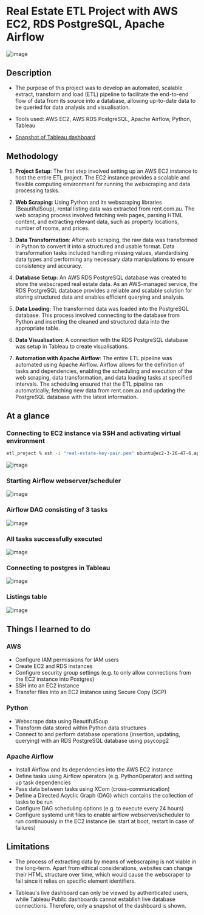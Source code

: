 # Real Estate ETL Project with AWS EC2, RDS PostgreSQL, Apache Airflow

![image](https://github.com/phong002/webscrape-project/assets/47654096/5b971b67-7c4e-4f70-8c33-4d22de261d44)

## Description 
- The purpose of this project was to develop an automated, scalable extract, transform and load (ETL) pipeline to facilitate the end-to-end flow of data from its source into a database, allowing up-to-date data to be queried for data analysis and visualisation.

- Tools used: AWS EC2, AWS RDS PostgreSQL, Apache Airflow, Python, Tableau

- [Snapshot of Tableau dashboard](https://public.tableau.com/views/real-estate_16899622401130/Dashboard1?:language=en-GB&publish=yes&:display_count=n&:origin=viz_share_link)


## Methodology

1) **Project Setup**: The first step involved setting up an AWS EC2 instance to host the entire ETL project. The EC2 instance provides a scalable and flexible computing environment for running the webscraping and data processing tasks.

2) **Web Scraping**: Using Python and its webscraping libraries (BeautifulSoup), rental listing data was extracted from rent.com.au. The web scraping process involved fetching web pages, parsing HTML content, and extracting relevant data, such as property locations, number of rooms, and prices.
  
3) **Data Transformation**: After web scraping, the raw data was transformed in Python to convert it into a structured and usable format. Data transformation tasks included handling missing values, standardising data types and performing any necessary data manipulations to ensure consistency and accuracy.
  
4) **Database Setup**: An AWS RDS PostgreSQL database was created to store the webscraped real estate data. As an AWS-managed service, the RDS PostgreSQL database provides a reliable and scalable solution for storing structured data and enables efficient querying and analysis.

5) **Data Loading**: The transformed data was loaded into the PostgreSQL database. This process involved connecting to the database from Python and inserting the cleaned and structured data into the appropriate table.

6) **Data Visualisation**: A connection with the RDS PostgreSQL database was setup in Tableau to create visualisations. 

7) **Automation with Apache Airflow**: The entire ETL pipeline was automated using Apache Airflow. Airflow allows for the definition of tasks and dependencies, enabling the scheduling and execution of the web scraping, data transformation, and data loading tasks at specified intervals. The scheduling ensured that the ETL pipeline ran automatically, fetching new data from rent.com.au and updating the PostgreSQL database with the latest information.


## At a glance
### Connecting to EC2 instance via SSH and activating virtual environment
```zsh
etl_project % ssh -i "real-estate-key-pair.pem" ubuntu@ec2-3-26-47-6.ap-southeast-2.compute.amazonaws.com
```
![image](https://github.com/phong002/real-estate-etl/assets/47654096/fb1e3389-c280-4054-a798-8561fb36e49f)

### Starting Airflow webserver/scheduler
![image](https://github.com/phong002/real-estate-etl/assets/47654096/a1fd5321-9002-4dec-8c60-6f120ef10ce9)

### Airflow DAG consisting of 3 tasks
![image](https://github.com/phong002/webscrape-project/assets/47654096/86fbf2bd-6c14-4849-a39e-e9adbb260e5d)

### All tasks successfully executed
![image](https://github.com/phong002/webscrape-project/assets/47654096/87e585f0-a431-4ada-8b31-cc1e6d85b3d6)

### Connecting to postgres in Tableau
![image](https://github.com/phong002/real-estate-etl/assets/47654096/f9bb0088-6a8f-4ac2-9f7e-a32bf41a057e)

### Listings table
![image](https://github.com/phong002/real-estate-etl/assets/47654096/98ae3c92-bbe0-4bb0-8cf0-b7813c01c27c)


 
## Things I learned to do
### AWS 
- Configure IAM permissions for IAM users
- Create EC2 and RDS instances
- Configure security group settings (e.g. to only allow connections from the EC2 instance into Postgres) 
- SSH into an EC2 instance
- Transfer files into an EC2 instance using Secure Copy (SCP)
### Python
- Webscrape data using BeautifulSoup
- Transform data stored within Python data structures
- Connect to and perform database operations (insertion, updating, querying) with an RDS PostgreSQL database using psycopg2 
### Apache Airflow
- Install Airflow and its dependencies into the AWS EC2 instance 
- Define tasks using Airflow operators (e.g. PythonOperator) and setting up task dependencies
- Pass data between tasks using XCom (cross-communication) 
- Define a Directed Acyclic Graph (DAG) which contains the collection of tasks to be run
- Configure DAG scheduling options (e.g. to execute every 24 hours)
- Configure systemd unit files to enable airflow webserver/scheduler to run continuously in the EC2 instance (ie. start at boot, restart in case of failures)

## Limitations 
- The process of extracting data by means of webscraping is not viable in the long-term. Apart from ethical considerations, websites can change their HTML structure over time, which would cause the webscraper to fail since it relies on specific element identifiers.

- Tableau's live dashboard can only be viewed by authenticated users, while Tableau Public dashboards cannot establish live database connections. Therefore, only a snapshot of the dashboard is shown. 



















